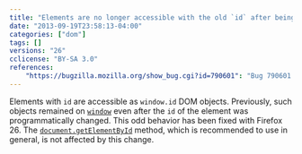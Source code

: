 ```yaml
---
title: "Elements are no longer accessible with the old `id` after being changed"
date: "2013-09-19T23:58:13-04:00"
categories: ["dom"]
tags: []
versions: "26"
cclicense: "BY-SA 3.0"
references:
    "https://bugzilla.mozilla.org/show_bug.cgi?id=790601": "Bug 790601 – Javascript element should not exist with old id"
---
```

Elements with `id` are accessible as `window.id` DOM objects. Previously, such objects remained on [`window`](https://developer.mozilla.org/en-US/docs/Web/API/window) even after the `id` of the element was programmatically changed. This odd behavior has been fixed with Firefox 26. The [`document.getElementById`](https://developer.mozilla.org/en-US/docs/Web/API/document.getElementById) method, which is recommended to use in general, is not affected by this change.
